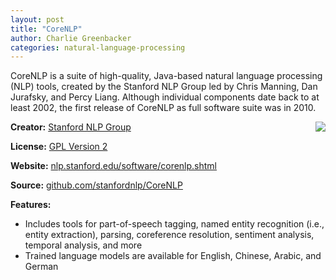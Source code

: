 ```yaml
---
layout: post
title: "CoreNLP"
author: Charlie Greenbacker
categories: natural-language-processing
---
```

CoreNLP is a suite of high-quality, Java-based natural language processing (NLP) tools, created by the Stanford NLP Group led by Chris Manning, Dan Jurafsky, and Percy Liang. Although individual components date back to at least 2002, the first release of CoreNLP as full software suite was in 2010.

[<img style="float: right" src="{{ site.url }}/img/stanford-nlp.jpg" />](http://nlp.stanford.edu/software/corenlp.shtml)

__Creator:__ [Stanford NLP Group](http://nlp.stanford.edu/)

__License:__ [GPL Version 2](http://opensource.org/licenses/GPL-2.0)

__Website:__ [nlp.stanford.edu/software/corenlp.shtml](http://nlp.stanford.edu/software/corenlp.shtml)

__Source:__ [github.com/stanfordnlp/CoreNLP](https://github.com/stanfordnlp/CoreNLP)

__Features:__

* Includes tools for part-of-speech tagging, named entity recognition (i.e., entity extraction), parsing, coreference resolution, sentiment analysis, temporal analysis, and more
* Trained language models are available for English, Chinese, Arabic, and German

